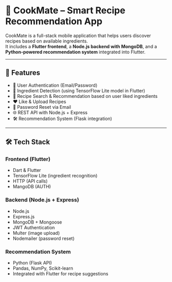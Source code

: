 # 🍳 CookMate – Smart Recipe Recommendation App

CookMate is a full-stack mobile application that helps users discover recipes based on available ingredients.  
It includes a **Flutter frontend**, a **Node.js backend with MongoDB**, and a **Python-powered recommendation system** integrated into Flutter.

---

## 🚀 Features
- 🔑 User Authentication  (Email/Password)
- 📸 Ingredient Detection (using TensorFlow Lite model in Flutter)
- 🍲 Recipe Search & Recommendation based on user liked ingredients
- ❤️ Like & Upload Recipes
- 📧 Password Reset via Email
- 🌐 REST API with Node.js + Express
- 🛠 Recommendation System (Flask integration)

---

## 🛠 Tech Stack

### Frontend (Flutter)
- Dart & Flutter
- TensorFlow Lite (ingredient recognition)
- HTTP (API calls)
- MangoDB (AUTH)

### Backend (Node.js + Express)
- Node.js
- Express.js
- MongoDB + Mongoose
- JWT Authentication
- Multer (image upload)
- Nodemailer (password reset)

### Recommendation System
- Python (Flask API)
- Pandas, NumPy, Scikit-learn
- Integrated with Flutter for recipe suggestions

